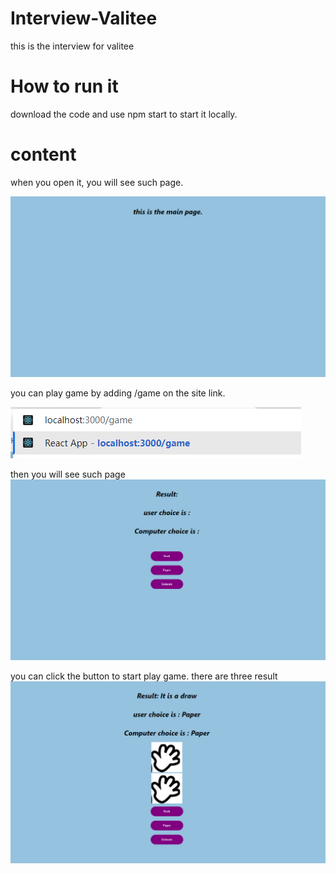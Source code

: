 # Interview-Valitee
this is the interview for valitee

# How to run it
download the code and use npm start to start it locally.


# content

when you open it, you will see such page.

![main page](https://raw.githubusercontent.com/Jiangwei-shi/interview-Valitee/main/public/images/mainpage.png)

you can play game by adding /game on the site link.

![game link](https://raw.githubusercontent.com/Jiangwei-shi/interview-Valitee/main/public/images/gamesite.png)

then you will see such page
![game page](https://raw.githubusercontent.com/Jiangwei-shi/interview-Valitee/main/public/images/gamepage.png)

you can click the button to start play game. there are three result
![result 1](https://raw.githubusercontent.com/Jiangwei-shi/interview-Valitee/main/public/images/gameresult.png)
